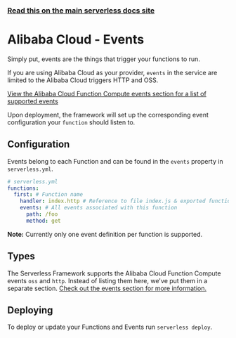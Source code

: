 <!--
title: Serverless Framework - Alibaba Cloud Function Compute Guide - Events
menuText: Events
menuOrder: 6
description: Configuring Alibaba Cloud Function Compute Events in the Serverless Framework
layout: Doc
-->

<!-- DOCS-SITE-LINK:START automatically generated  -->

### [Read this on the main serverless docs site](https://www.serverless.com/framework/docs/providers/aliyun/guide/events)

<!-- DOCS-SITE-LINK:END -->

# Alibaba Cloud - Events

Simply put, events are the things that trigger your functions to run.

If you are using Alibaba Cloud as your provider, `events` in the service are limited to the Alibaba Cloud triggers HTTP and OSS.

[View the Alibaba Cloud Function Compute events section for a list of supported events](../events)

Upon deployment, the framework will set up the corresponding event configuration your `function` should listen to.

## Configuration

Events belong to each Function and can be found in the `events` property in `serverless.yml`.

```yml
# serverless.yml
functions:
  first: # Function name
    handler: index.http # Reference to file index.js & exported function 'http'
    events: # All events associated with this function
      path: /foo
      method: get
```

**Note:** Currently only one event definition per function is supported.

## Types

The Serverless Framework supports the Alibaba Cloud Function Compute events `oss` and `http`. Instead of listing them here, we've put them in a separate section. [Check out the events section for more information.](../events)

## Deploying

To deploy or update your Functions and Events run `serverless deploy`.
